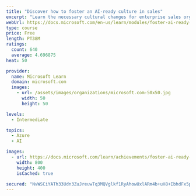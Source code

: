 ```yaml
---
title: "Discover how to foster an AI-ready culture in sales"
excerpt: "Learn the necessary cultural changes for enterprise sales organizations to make AI transformation successful, and how they fit into a holistic AI strategy."
webUrl: https://docs.microsoft.com/en-us/learn/modules/foster-ai-ready-culture-sales/
type: course
price: Free
length: PT38M
ratings:
  count: 640
  average: 4.696875
heat: 50

provider:
  name: Microsoft Learn
  domain: microsoft.com
  images:
    - url: /assets/images/organizations/microsoft.com-50x50.jpg
      width: 50
      height: 50

levels:
  - Intermediate

topics:
  - Azure
  - AI

images:
  - url: https://docs.microsoft.com/learn/achievements/foster-ai-ready-culture-sales-social.png
    width: 800
    height: 400
    isCached: true

secured: "NvWSCiYATh33Udn3ZuJreuwTq3MQVglkf1RyAhowUxlARm4b+uH8+IbhdFx5plqyzLTGN5aWhWy0sIZh3eVQjULshXXsn4XHQZtNR8eX9IL5mGg0mFnDAlkfd8En4kWP+RHGpA/S1KmmtsN3R7AGmlRMi1l3iIe2pHQy5/K9HMqwyA9kYtjMwn37aNtFfSxlj0sg4b8KxVUJdYWnl9Y9tY1ZoOB/mDjevyFfhHl/9XEYbouG3L3JzJp5R8HhSHMpd2lCYUCLWPJXx0nzpG3VDQ1QkHIhtHVDIOGu1DEYpgb8/XzzT2UHY/N4bWIctAPaXrL+GobMJFVGMhvLou4V0mhScQmY+Kc6f+40UEoNXdtEuPvNFb6jVlcVCx4lfQ4QHGvnCpQo/2wq9EfK52yze1c2SeUqeBFLgAnyQZ9XZvU=;aSJbC401pAarUk/Z4XXiTw=="
---
```


